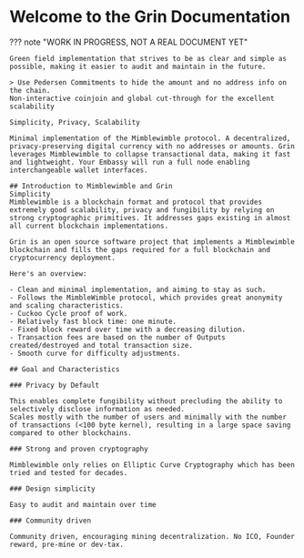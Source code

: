 # Welcome to the Grin Documentation

??? note "WORK IN PROGRESS, NOT A REAL DOCUMENT YET"

    Green field implementation that strives to be as clear and simple as possible, making it easier to audit and maintain in the future.

    > Use Pedersen Commitments to hide the amount and no address info on the chain.
    Non-interactive coinjoin and global cut-through for the excellent scalability

    Simplicity, Privacy, Scalability

    Minimal implementation of the Mimblewimble protocol. A decentralized, privacy-preserving digital currency with no addresses or amounts. Grin leverages Mimblewimble to collapse transactional data, making it fast and lightweight. Your Embassy will run a full node enabling interchangeable wallet interfaces.

    ## Introduction to Mimblewimble and Grin
    Simplicity
    Mimblewimble is a blockchain format and protocol that provides extremely good scalability, privacy and fungibility by relying on strong cryptographic primitives. It addresses gaps existing in almost all current blockchain implementations.

    Grin is an open source software project that implements a Mimblewimble blockchain and fills the gaps required for a full blockchain and cryptocurrency deployment.

    Here's an overview:

    - Clean and minimal implementation, and aiming to stay as such.
    - Follows the MimbleWimble protocol, which provides great anonymity and scaling characteristics.
    - Cuckoo Cycle proof of work.
    - Relatively fast block time: one minute.
    - Fixed block reward over time with a decreasing dilution.
    - Transaction fees are based on the number of Outputs created/destroyed and total transaction size.
    - Smooth curve for difficulty adjustments.

    ## Goal and Characteristics

    ### Privacy by Default

    This enables complete fungibility without precluding the ability to selectively disclose information as needed.
    Scales mostly with the number of users and minimally with the number of transactions (<100 byte kernel), resulting in a large space saving compared to other blockchains.

    ### Strong and proven cryptography

    Mimblewimble only relies on Elliptic Curve Cryptography which has been tried and tested for decades.

    ### Design simplicity

    Easy to audit and maintain over time

    ### Community driven

    Community driven, encouraging mining decentralization. No ICO, Founder reward, pre-mine or dev-tax.
